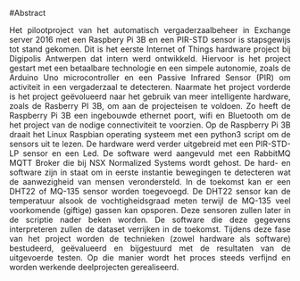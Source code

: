 #Abstract
<p style="text-align: justify;">Het pilootproject van het automatisch vergaderzaalbeheer in Exchange server 2016 met een Raspbery Pi 3B en een PIR-STD sensor is stapsgewijs tot stand gekomen. Dit is het eerste Internet of Things hardware project bij Digipolis Antwerpen dat intern werd ontwikkeld. Hiervoor is het project gestart met een betaalbare technologie en een simpele autonomie, zoals de Arduino Uno microcontroller en een Passive Infrared Sensor (PIR) om activiteit in een vergaderzaal te detecteren. Naarmate het project vorderde is het project geëvolueerd naar het gebruik van meer intelligente hardware, zoals de Rasberry PI 3B, om aan de projecteisen te voldoen. Zo heeft de Raspberry Pi 3B een ingebouwde ethernet poort, wifi en Bluetooth om de het project van de nodige connectiviteit te voorzien. Op de Raspberry Pi 3B draait het Linux Raspbian operating systeem met een python3 script om de sensors uit te lezen. De hardware werd verder uitgebreid met een PIR-STD-LP sensor en een Led. De software werd aangevuld met een RabbitMQ MQTT Broker die bij NSX Normalized Systems wordt gehost. De hard- en software zijn in staat om in eerste instantie bewegingen te detecteren wat de aanwezigheid van mensen verondersteld. In de toekomst kan er een DHT22 of MQ-135 sensor worden toegevoegd. De DHT22 sensor kan de temperatuur alsook de vochtigheidsgraad meten terwijl de MQ-135 veel voorkomende (giftige) gassen kan opsporen. Deze sensoren zullen later in de scriptie nader beken worden. De software die deze gegevens interpreteren zullen de dataset verrijken in de toekomst. Tijdens deze fase van het project worden de technieken (zowel hardware als software) bestudeerd, geëvalueerd en bijgestuurd met de resultaten van de uitgevoerde testen. Op die manier wordt het proces steeds verfijnd en worden werkende deelprojecten gerealiseerd.</p>
